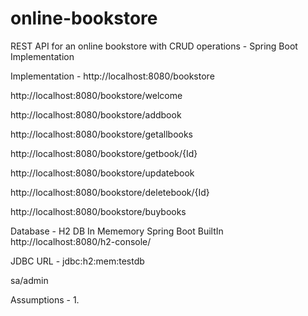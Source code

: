 # online-bookstore
REST API for an online bookstore with CRUD operations - Spring Boot Implementation

Implementation -
http://localhost:8080/bookstore

http://localhost:8080/bookstore/welcome

http://localhost:8080/bookstore/addbook

http://localhost:8080/bookstore/getallbooks

http://localhost:8080/bookstore/getbook/{Id}

http://localhost:8080/bookstore/updatebook

http://localhost:8080/bookstore/deletebook/{Id}

http://localhost:8080/bookstore/buybooks


Database - H2 DB In Mememory Spring Boot BuiltIn
http://localhost:8080/h2-console/

JDBC URL - jdbc:h2:mem:testdb

sa/admin

Assumptions -
1. 
